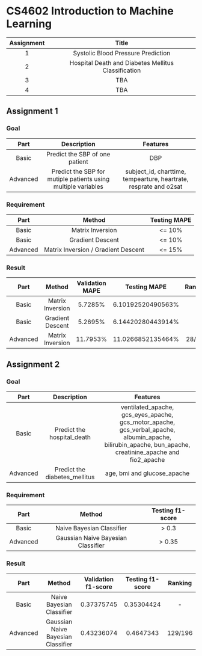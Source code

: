 # CS4602 Introduction to Machine Learning

| Assignment | Title |
| :-: | :-: |
| 1 | Systolic Blood Pressure Prediction |
| 2 | Hospital Death and Diabetes Mellitus Classification |
| 3 | TBA |
| 4 | TBA |

## Assignment 1
### Goal
| Part | Description | Features |
| :-: | :-: | :-: |
| Basic | Predict the SBP of one patient | DBP |
| Advanced | Predict the SBP for mutiple patients using multiple variables | subject_id, charttime, tempearture, heartrate, resprate and o2sat |

### Requirement
| Part | Method | Testing MAPE |
| :-: | :-: | :-: |
| Basic | Matrix Inversion | <= 10% |
| Basic | Gradient Descent | <= 10% |
| Advanced | Matrix Inversion / Gradient Descent | <= 15% |

### Result
| Part | Method | Validation MAPE | Testing MAPE | Ranking |
| :-: | :-: | :-: | :-: | :-: |
| Basic | Matrix Inversion | 5.7285% | 6.10192520490563% | - |
| Basic | Gradient Descent | 5.2695% | 6.14420280443914% | - |
| Advanced | Matrix Inversion | 11.7953% | 11.0266852135464% | 28/185 |

## Assignment 2
### Goal
| Part | Description | Features |
| :-: | :-: | :-: |
| Basic | Predict the hospital_death | ventilated_apache, gcs_eyes_apache, gcs_motor_apache, gcs_verbal_apache, albumin_apache, bilirubin_apache, bun_apache, creatinine_apache and fio2_apache |
| Advanced | Predict the diabetes_mellitus | age, bmi and glucose_apache |

### Requirement
| Part | Method | Testing f1-score |
| :-: | :-: | :-: |
| Basic | Naive Bayesian Classifier | > 0.3 |
| Advanced | Gaussian Naive Bayesian Classifier | > 0.35 |

### Result
| Part | Method | Validation f1-score | Testing f1-score | Ranking |
| :-: | :-: | :-: | :-: | :-: |
| Basic | Naive Bayesian Classifier | 0.37375745 | 0.35304424 | - |
| Advanced | Gaussian Naive Bayesian Classifier | 0.43236074 | 0.4647343 | 129/196 |